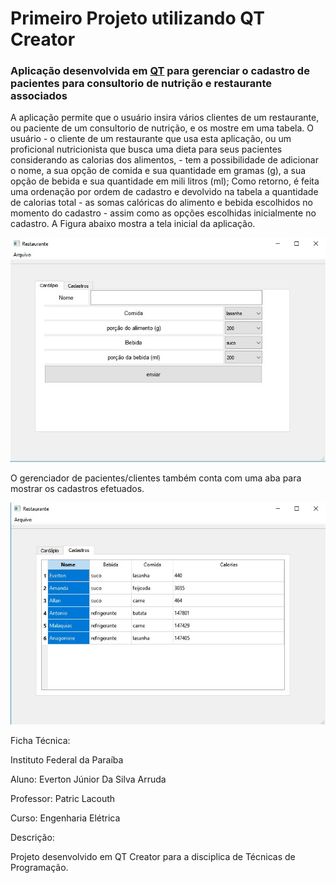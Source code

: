 
# Primeiro Projeto utilizando QT Creator
### Aplicação desenvolvida em [QT](http://www.qt.io) para gerenciar o cadastro de pacientes para consultorio de nutrição e restaurante associados

A aplicação permite que o usuário insira vários clientes de um restaurante, ou paciente de um consultorio de nutrição, e os mostre em uma tabela. O usuário - o cliente de um restaurante que usa esta aplicação, ou um proficional nutricionista que busca uma dieta para seus pacientes considerando as calorias dos alimentos, - tem a possibilidade de adicionar o nome, a sua opção de comida e sua quantidade em gramas (g), a sua opção de bebida e sua quantidade em mili litros (ml); Como retorno, é feita uma ordenação por ordem de cadastro e devolvido na tabela a quantidade de calorias total - as somas calóricas do alimento e bebida escolhidos no momento do cadastro - assim como as opções escolhidas inicialmente no cadastro. A Figura abaixo mostra a tela inicial da aplicação.

![](project_layout.jpg)

O gerenciador de pacientes/clientes também conta com uma aba para mostrar os cadastros efetuados.

![](table_data.jpg)

Ficha Técnica:  

Instituto Federal da Paraíba  

Aluno: Everton Júnior Da Silva Arruda 

Professor: Patric Lacouth 

Curso: Engenharia Elétrica  


Descrição:  

Projeto desenvolvido em QT Creator para a disciplica de Técnicas de Programação.

